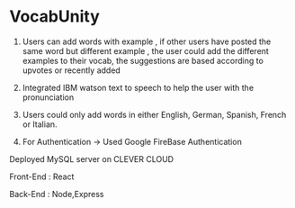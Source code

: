 # VocabUnity
1. Users can add words with example , if  other users have posted the same word but different example ,
the user could add the different examples to their vocab, the suggestions are based according to upvotes or recently added

2. Integrated IBM watson text to speech to help the user with the pronunciation

3. Users could only add words in either English, German, Spanish, French or Italian.

4. For Authentication -> Used Google FireBase Authentication

Deployed MySQL server on CLEVER CLOUD

Front-End : React

Back-End  : Node,Express